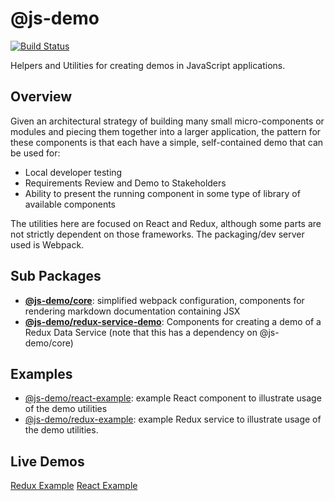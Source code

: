 # @js-demo
[![Build Status](https://travis-ci.org/dannywieser/js-demo.svg?branch=master)](https://travis-ci.org/dannywieser/js-demo)

Helpers and Utilities for creating demos in JavaScript applications.

## Overview

Given an architectural strategy of building many small micro-components or modules and piecing them together into a larger application, the pattern for these components is that each have a simple, self-contained demo that can be used for:

* Local developer testing
* Requirements Review and Demo to Stakeholders
* Ability to present the running component in some type of library of available components

The utilities here are focused on React and Redux, although some parts are not strictly dependent on those frameworks. The packaging/dev server used is Webpack.

## Sub Packages
* **[@js-demo/core](packages/core/README.md)**: simplified webpack configuration, components for rendering markdown documentation containing JSX
* **[@js-demo/redux-service-demo](packages/redux-service-demo/README.md)**: Components for creating a demo of a Redux Data Service (note that this has a dependency on @js-demo/core)

## Examples
* [@js-demo/react-example](packages/react-example/README.md): example React component to illustrate usage of the demo utilities
* [@js-demo/redux-example](packages/redux-example/README.md): example Redux service to illustrate usage of the demo utilities.

## Live Demos

[Redux Example](https://dannywieser.github.io/js-demo/js-demo-redux-example/)
[React Example](https://dannywieser.github.io/js-demo/js-demo-react-example/)
